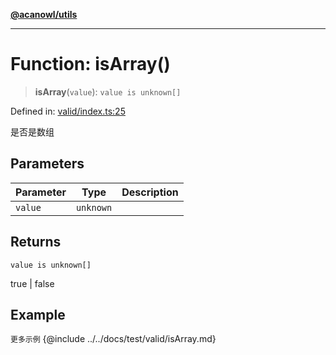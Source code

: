 [**@acanowl/utils**](../../README.md)

***

# Function: isArray()

> **isArray**(`value`): `value is unknown[]`

Defined in: [valid/index.ts:25](https://github.com/acanowl/acanowl-framework/blob/829d67ec026b7e2554aaa2322f86b3fba919b5e0/packages/utils/src/valid/index.ts#L25)

是否是数组

## Parameters

| Parameter | Type | Description |
| ------ | ------ | ------ |
| `value` | `unknown` |  |

## Returns

`value is unknown[]`

true | false

## Example

```更多示例```
{@include ../../docs/test/valid/isArray.md}
